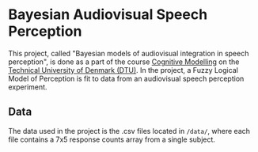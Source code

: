 # Bayesian Audiovisual Speech Perception
This project, called "Bayesian models of audiovisual integration in speech perception", is done as a part of the course [Cognitive Modelling](https://kurser.dtu.dk/course/02458) 
on the [Technical University of Denmark (DTU)](https://www.dtu.dk/). In the project, a Fuzzy Logical Model of Perception is fit to data from an audiovisual speech perception experiment.



## Data
The data used in the project is the .csv files located in `/data/`, where each file contains a 7x5 response counts array from a single subject.
